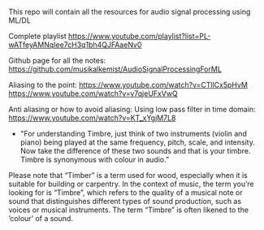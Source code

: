 This repo will contain all the resources for audio signal processing using ML/DL

Complete playlist
https://www.youtube.com/playlist?list=PL-wATfeyAMNqIee7cH3q1bh4QJFAaeNv0
 
Github page for all the notes:
https://github.com/musikalkemist/AudioSignalProcessingForML
 

Aliasing to the point:
https://www.youtube.com/watch?v=CTllCx5pHvM
https://www.youtube.com/watch?v=v7qjeUFxVwQ
 
 
Anti aliasing or how to avoid aliasing:
Using low pass filter in time domain: https://www.youtube.com/watch?v=KT_xYgjM7L8
 
* "For understanding Timbre, just think of two instruments (violin and piano) being played at the same frequency, pitch, scale, and intensity. Now take the difference of these two sounds and that is your timbre. Timbre is synonymous with colour in audio.”

Please note that “Timber” is a term used for wood, especially when it is suitable for building or carpentry. In the context of music, the term you’re looking for is “Timbre”, which refers to the quality of a musical note or sound that distinguishes different types of sound production, such as voices or musical instruments. The term “Timbre” is often likened to the ‘colour’ of a sound.



